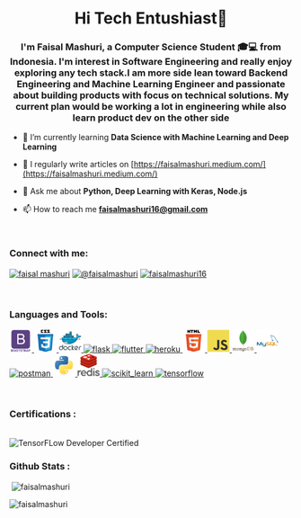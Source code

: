 <!-- ### Hi there I'm Faisal Mashuri👋

- 🔭 I’m currently Studying on Universitas Singaperbangsa Karawang
- 🌱 I’m currently learning Data Scientist and Backend Developer
- 📫 How to reach me: [Linkedin](https://www.linkedin.com/in/faisal-mashuri/) 
- 😄 Pronouns: He/Him
<!--
**FaisalMashuri/FaisalMashuri** is a ✨ _special_ ✨ repository because its `README.md` (this file) appears on your GitHub profile.

Here are some ideas to get you started:


-->

<!-- <img src="https://github-readme-stats.vercel.app/api?username=FaisalMashuri&&show_icons=true&title_color=ffffff&icon_color=bb2acf&text_color=daf7dc&bg_color=151515"> -->
<h1 align="center">Hi Tech Entushiast👋</h1>
<h3 align="center">I'm Faisal Mashuri, a Computer Science Student 🎓💻 from Indonesia. I'm interest in Software Engineering and really enjoy exploring any tech stack.I am more side lean toward Backend Engineering and Machine Learning Engineer and passionate about building products with focus on technical solutions. My current plan would be working a lot in engineering while also learn product dev on the other side</h3>

- 🌱 I’m currently learning **Data Science with Machine Learning and Deep Learning**

- 📝 I regularly write articles on [https://faisalmashuri.medium.com/](https://faisalmashuri.medium.com/)

- 💬 Ask me about **Python, Deep Learning with Keras, Node.js**

- 📫 How to reach me **faisalmashuri16@gmail.com**

<br>
<h3 align="left">Connect with me:</h3>
<p align="left">
<a href="https://linkedin.com/in/faisal-mashuri" target="blank"><img align="center" src="https://raw.githubusercontent.com/rahuldkjain/github-profile-readme-generator/master/src/images/icons/Social/linked-in-alt.svg" alt="faisal mashuri" height="30" width="40" /></a>
<a href="https://medium.com/@faisalmashuri" target="blank"><img align="center" src="https://raw.githubusercontent.com/rahuldkjain/github-profile-readme-generator/master/src/images/icons/Social/medium.svg" alt="@faisalmashuri" height="30" width="40" /></a>
<a href="https://www.hackerrank.com/faisalmashuri16" target="blank"><img align="center" src="https://raw.githubusercontent.com/rahuldkjain/github-profile-readme-generator/master/src/images/icons/Social/hackerrank.svg" alt="faisalmashuri16" height="30" width="40" /></a>
</p>
<br>

<h3 align="left">Languages and Tools:</h3>
<p align="left"> <a href="https://getbootstrap.com" target="_blank"> <img src="https://raw.githubusercontent.com/devicons/devicon/master/icons/bootstrap/bootstrap-plain-wordmark.svg" alt="bootstrap" width="40" height="40"/> </a> <a href="https://www.w3schools.com/css/" target="_blank"> <img src="https://raw.githubusercontent.com/devicons/devicon/master/icons/css3/css3-original-wordmark.svg" alt="css3" width="40" height="40"/> </a> <a href="https://www.docker.com/" target="_blank"> <img src="https://raw.githubusercontent.com/devicons/devicon/master/icons/docker/docker-original-wordmark.svg" alt="docker" width="40" height="40"/> </a> <a href="https://flask.palletsprojects.com/" target="_blank"> <img src="https://www.vectorlogo.zone/logos/pocoo_flask/pocoo_flask-icon.svg" alt="flask" width="40" height="40"/> </a> <a href="https://flutter.dev" target="_blank"> <img src="https://www.vectorlogo.zone/logos/flutterio/flutterio-icon.svg" alt="flutter" width="40" height="40"/> </a> <a href="https://heroku.com" target="_blank"> <img src="https://www.vectorlogo.zone/logos/heroku/heroku-icon.svg" alt="heroku" width="40" height="40"/> </a> <a href="https://www.w3.org/html/" target="_blank"> <img src="https://raw.githubusercontent.com/devicons/devicon/master/icons/html5/html5-original-wordmark.svg" alt="html5" width="40" height="40"/> </a> <a href="https://developer.mozilla.org/en-US/docs/Web/JavaScript" target="_blank"> <img src="https://raw.githubusercontent.com/devicons/devicon/master/icons/javascript/javascript-original.svg" alt="javascript" width="40" height="40"/> </a>  <a href="https://www.mongodb.com/" target="_blank"> <img src="https://raw.githubusercontent.com/devicons/devicon/master/icons/mongodb/mongodb-original-wordmark.svg" alt="mongodb" width="40" height="40"/> </a> <a href="https://www.mysql.com/" target="_blank"> <img src="https://raw.githubusercontent.com/devicons/devicon/master/icons/mysql/mysql-original-wordmark.svg" alt="mysql" width="40" height="40"/> </a> <a href="https://postman.com" target="_blank"> <img src="https://www.vectorlogo.zone/logos/getpostman/getpostman-icon.svg" alt="postman" width="40" height="40"/> </a> <a href="https://www.python.org" target="_blank"> <img src="https://raw.githubusercontent.com/devicons/devicon/master/icons/python/python-original.svg" alt="python" width="40" height="40"/> </a> <a href="https://redis.io" target="_blank"> <img src="https://raw.githubusercontent.com/devicons/devicon/master/icons/redis/redis-original-wordmark.svg" alt="redis" width="40" height="40"/> </a> <a href="https://scikit-learn.org/" target="_blank"> <img src="https://upload.wikimedia.org/wikipedia/commons/0/05/Scikit_learn_logo_small.svg" alt="scikit_learn" width="40" height="40"/> </a> <a href="https://www.tensorflow.org" target="_blank"> <img src="https://www.vectorlogo.zone/logos/tensorflow/tensorflow-icon.svg" alt="tensorflow" width="40" height="40"/> </a> </p>
<br>
<h3 align="left">Certifications :</h3><br>
<a href="https://www.credential.net/1cbe8157-5f7a-4cf3-af17-58baec60a1e6">
  <a target="_blank" rel="noopener noreferrer" href="https://camo.githubusercontent.com/dfce520b90ed1a9bc7090449022562aaf9d81b35e8796f6ab018954d8baf654f/68747470733a2f2f73332e75732d656173742d312e616d617a6f6e6177732e636f6d2f61636372656469626c652d6170692d74656d706c617465732f31353738343238343034383333323931353338363937333334333832373237322e706e67"><img align="top" src="https://camo.githubusercontent.com/dfce520b90ed1a9bc7090449022562aaf9d81b35e8796f6ab018954d8baf654f/68747470733a2f2f73332e75732d656173742d312e616d617a6f6e6177732e636f6d2f61636372656469626c652d6170692d74656d706c617465732f31353738343238343034383333323931353338363937333334333832373237322e706e67" height="25px" data-canonical-src="https://s3.us-east-1.amazonaws.com/accredible-api-templates/15784284048332915386973343827272.png" style="max-width: 100%;"></a>TensorFLow Developer Certified
</a>
<h3 align="left">Github Stats :</h3>
<p>&nbsp;<img align="center" src="https://github-readme-stats.vercel.app/api?username=faisalmashuri&show_icons=true&locale=en" alt="faisalmashuri" /></p>

<p><img align="left" src="https://github-readme-stats.vercel.app/api/top-langs/?username=faisalmashuri&show_icons=true&locale=en&layout=compact" alt="faisalmashuri" /></p>



